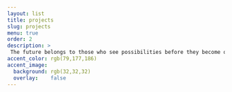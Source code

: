 ```yaml
---
layout: list
title: projects
slug: projects
menu: true
order: 2
description: >
 The future belongs to those who see possibilities before they become obvious.
accent_color: rgb(79,177,186)
accent_image:
  background: rgb(32,32,32)
  overlay:    false
---
```

